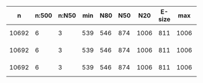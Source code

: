 n      |n:500  |n:N50  |min  |N80  |N50  |N20   |E-size  |max   |sum   |name
---    |---    |---    |---  |---  |---  |---   |---     |---   |---   |---
10692  |6      |3      |539  |546  |874  |1006  |811     |1006  |4625  |/home/ke/Desktop/SeqCap/data/raw_assembly/results/combined/combined_k41_cov_default-unitigs.fa
10692  |6      |3      |539  |546  |874  |1006  |811     |1006  |4625  |/home/ke/Desktop/SeqCap/data/raw_assembly/results/combined/combined_k41_cov_default-contigs.fa
10692  |6      |3      |539  |546  |874  |1006  |811     |1006  |4625  |/home/ke/Desktop/SeqCap/data/raw_assembly/results/combined/combined_k41_cov_default-scaffolds.fa
